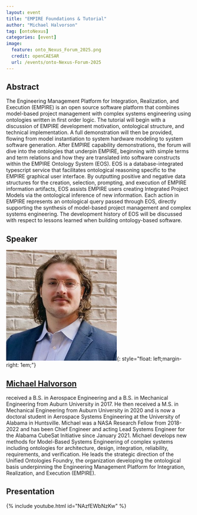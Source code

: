 ```yaml
---
layout: event
title: "EMPIRE Foundations & Tutorial"
author: "Michael Halvorson"
tag: [ontoNexus]
categories: [event]
image:
  feature: onto_Nexus_Forum_2025.png
  credit: openCAESAR
  url: /events/onto-Nexus-Forum-2025
---
```


## Abstract

The Engineering Management Platform for Integration, Realization, and Execution (EMPIRE) is an open source software platform that combines model-based project management with complex systems engineering using ontologies written in first order logic. The tutorial will begin with a discussion of EMPIRE development motivation, ontological structure, and technical implementation. A full demonstration will then be provided, flowing from model instantiation to system hardware modeling to system software generation. After EMPIRE capability demonstrations, the forum will dive into the ontologies that underpin EMPIRE, beginning with simple terms and term relations and how they are translated into software constructs within the EMPIRE Ontology System (EOS). EOS is a database-integrated typescript service that facilitates ontological reasoning specific to the EMPIRE graphical user interface. By outputting positive and negative data structures for the creation, selection, prompting, and execution of EMPIRE information artifacts, EOS assists EMPIRE users creating Integrated Project Models via the ontological inference of new information. Each action in EMPIRE represents an ontological query passed through EOS, directly supporting the synthesis of model-based project management and complex systems engineering. The development history of EOS will be discussed with respect to lessons learned when building ontology-based software.

## Speaker

![Michael Halvorson](img/Halvorson.jpg){: style="float: left;margin-right: 1em;"}

<h2><a href="mailto:mch0043@uah.edu">Michael Halvorson</a></h2> received a B.S. in Aerospace Engineering and a B.S. in Mechanical Engineering from Auburn University in 2017. He then received a M.S. in Mechanical Engineering from Auburn University in 2020 and is now a doctoral student in Aerospace Systems Engineering at the University of Alabama in Huntsville. Michael was a NASA Research Fellow from 2018-2022 and has been Chief Engineer and acting Lead Systems Engineer for the Alabama CubeSat Initiative since January 2021. Michael develops new methods for Model-Based Systems Engineering of complex systems including ontologies for architecture, design, integration, reliability, requirements, and verification. He leads the strategic direction of the Unified Ontologies Foundry, the organization developing the ontological basis underpinning the Engineering Management Platform for Integration, Realization, and Execution (EMPIRE).

## Presentation

{% include youtube.html id="NAzfEWbNzKw" %}
